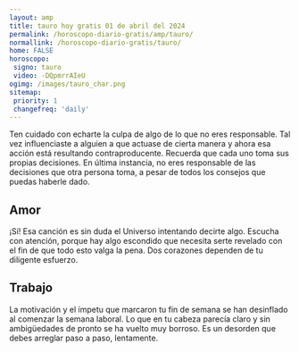 ```yaml
---
layout: amp
title: tauro hoy gratis 01 de abril del 2024 
permalink: /horoscopo-diario-gratis/amp/tauro/
normallink: /horoscopo-diario-gratis/tauro/
home: FALSE
horoscopo:
 signo: tauro
 video: -DQpmrrAIeU
ogimg: /images/tauro_char.png
sitemap:
 priority: 1
 changefreq: 'daily'
---
```



Ten cuidado con echarte la culpa de algo de lo que no eres responsable. Tal vez influenciaste a alguien a que actuase de cierta manera y ahora esa acción está resultando contraproducente. Recuerda que cada uno toma sus propias decisiones. En última instancia, no eres responsable de las decisiones que otra persona toma, a pesar de todos los consejos que puedas haberle dado.

## Amor

¡Sí! Esa canción es sin duda el Universo intentando decirte algo. Escucha con atención, porque hay algo escondido que necesita serte revelado con el fin de que todo esto valga la pena. Dos corazones dependen de tu diligente esfuerzo.

## Trabajo

La motivación y el ímpetu que marcaron tu fin de semana se han desinflado al comenzar la semana laboral. Lo que en tu cabeza parecía claro y sin ambigüedades de pronto se ha vuelto muy borroso. Es un desorden que debes arreglar paso a paso, lentamente.